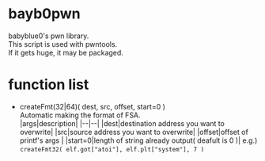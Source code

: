 # bayb0pwn
babyblue0's pwn library.  
This script is used with pwntools.  
If it gets huge, it may be packaged.  

# function list
- createFmt(32|64)( dest, src, offset, start=0 )  
  Automatic making the format of FSA.   
  |args|description|
  |--|--|
  |dest|destination address you want to overwrite|
  |src|source address you want to overwrite|
  |offset|offset of printf's args |
  |start=0|length of string already output( deafult is 0 )|
  e.g.) `createFmt32( elf.got["atoi"], elf.plt["system"], 7 )`  

